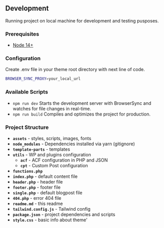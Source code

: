 ## Development

Running project on local machine for development and testing pusposes.

### Prerequisites

- [Node 14+](https://nodejs.org)

### Configuration

Create .env file in your theme root directory with next line of code.
```sh
BROWSER_SYNC_PROXY=your_local_url
```

### Available Scripts
- `npm run dev` Starts the development server with BrowserSync and watches for file changes in real-time. 
- `npm run build` Compiles and optimizes the project for production.

### Project Structure

- **`assets`** - styles, scripts, images, fonts
- **`node_modules`** - Dependencies installed via yarn (gitignore)
- **`template-parts`** - templates
- **`utils`** - WP and plugins configuration
  - **`acf`** - ACF configuration in PHP and JSON
  - **`cpt`** - Custom Post configuration
- **`functions.php`**
- **`index.php`** - default content file
- **`header.php`** - header file
- **`footer.php`** - footer file
- **`single.php`** - default blogpost file
- **`404.php`** - error 404 file
- **`readme.md`** - this readme
- **`tailwind.config.js`** - Tailwind config
- **`package.json`** - project dependencies and scripts
- **`style.css`** - basic info about theme'
